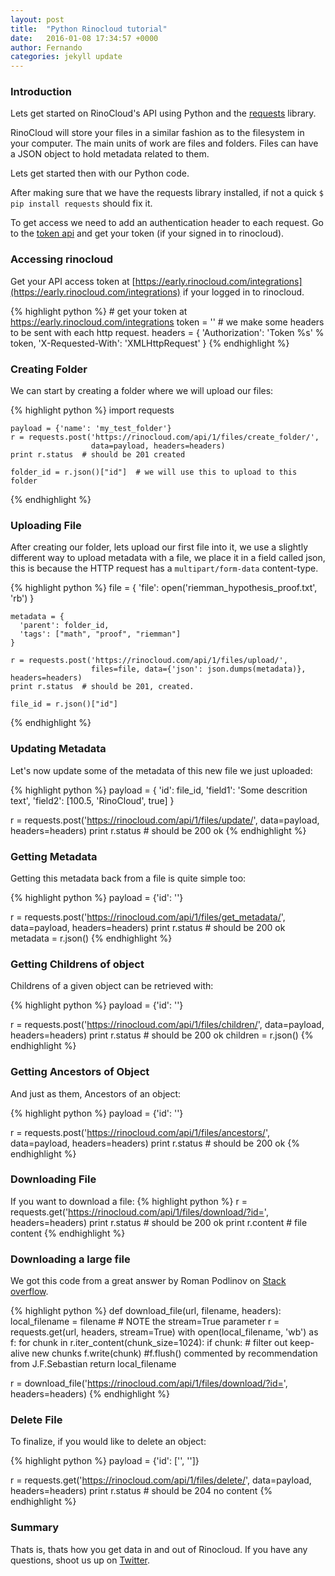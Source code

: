 ```yaml
---
layout: post
title:  "Python Rinocloud tutorial"
date:   2016-01-08 17:34:57 +0000
author: Fernando
categories: jekyll update
---
```


### Introduction
Lets get started on RinoCloud's API using Python and the [requests](http://docs.python-requests.org/en/latest/) library.

RinoCloud will store your files in a similar fashion as to the filesystem in your computer. The main units of work are files and folders. Files can have a JSON object to hold metadata related to them.

Lets get started then with our Python code.

After making sure that we have the requests library installed, if not a quick `$ pip install requests` should fix it.

To get access we need to add an authentication header to each request. Go to the [token api](https://rinocloud.com/api/1/users/token) and get your token (if your signed in to rinocloud).

### Accessing rinocloud

Get your API access token at [https://early.rinocloud.com/integrations](https://early.rinocloud.com/integrations) if your logged in to rinocloud.

{% highlight python %}
    # get your token at https://early.rinocloud.com/integrations
    token = '<your token>'
    # we make some headers to be sent with each http request.
    headers = {
        'Authorization': 'Token %s' % token,
        'X-Requested-With': 'XMLHttpRequest'
    }
{% endhighlight %}

### Creating Folder
We can start by creating a folder where we will upload our files:

{% highlight python %}
    import requests

    payload = {'name': 'my_test_folder'}
    r = requests.post('https://rinocloud.com/api/1/files/create_folder/',
                      data=payload, headers=headers)
    print r.status  # should be 201 created

    folder_id = r.json()["id"]  # we will use this to upload to this folder
{% endhighlight %}

### Uploading File
After creating our folder, lets upload our first file into it, we use a slightly different way to upload metadata with a file, we place it in a field called json, this is because the HTTP request has a `multipart/form-data` content-type.

{% highlight python %}
    file = {
      'file': open('riemman_hypothesis_proof.txt', 'rb')
    }

    metadata = {
      'parent': folder_id,
      'tags': ["math", "proof", "riemman"]
    }

    r = requests.post('https://rinocloud.com/api/1/files/upload/',
                      files=file, data={'json': json.dumps(metadata)}, headers=headers)
    print r.status  # should be 201, created.

    file_id = r.json()["id"]
{% endhighlight %}

### Updating Metadata
Let's now update some of the metadata of this new file we just uploaded:

{% highlight python %}
payload = {
  'id': file_id,
  'field1': 'Some descrition text',
  'field2': [100.5, 'RinoCloud', true]
}

r = requests.post('https://rinocloud.com/api/1/files/update/',
                  data=payload, headers=headers)
print r.status  # should be 200 ok
{% endhighlight %}

### Getting Metadata
Getting this metadata back from a file is quite simple too:

{% highlight python %}
payload = {'id': '<object-id>'}

r = requests.post('https://rinocloud.com/api/1/files/get_metadata/',
                  data=payload, headers=headers)
print r.status  # should be 200 ok
metadata = r.json()
{% endhighlight %}

### Getting Childrens of object
Childrens of a given object can be retrieved with:

{% highlight python %}
payload = {'id': '<object-id>'}

r = requests.post('https://rinocloud.com/api/1/files/children/',
                  data=payload, headers=headers)
print r.status  # should be 200 ok
children = r.json()
{% endhighlight %}

### Getting Ancestors of Object
And just as them, Ancestors of an object:

{% highlight python %}
payload = {'id': '<object-id>'}

r = requests.post('https://rinocloud.com/api/1/files/ancestors/',
                  data=payload, headers=headers)
print r.status  # should be 200 ok
{% endhighlight %}

### Downloading File
If you want to download a file:
{% highlight python %}
r = requests.get('https://rinocloud.com/api/1/files/download/?id=<object-id>',
                 headers=headers)
print r.status  # should be 200 ok
print r.content  # file content
{% endhighlight %}

### Downloading a large file

We got this code from a great answer by Roman Podlinov on [Stack overflow](http://stackoverflow.com/questions/16694907/how-to-download-large-file-in-python-with-requests-py).

{% highlight python %}
def download_file(url, filename, headers):
    local_filename = filename
    # NOTE the stream=True parameter
    r = requests.get(url, headers, stream=True)
    with open(local_filename, 'wb') as f:
        for chunk in r.iter_content(chunk_size=1024):
            if chunk: # filter out keep-alive new chunks
                f.write(chunk)
                #f.flush() commented by recommendation from J.F.Sebastian
    return local_filename

r = download_file('https://rinocloud.com/api/1/files/download/?id=<object-id>', headers=headers)
{% endhighlight %}
### Delete File
To finalize, if you would like to delete an object:

{% highlight python %}
payload = {'id': ['<object-id1>', '<object-id2>']}

r = requests.get('https://rinocloud.com/api/1/files/delete/',
                 data=payload, headers=headers)
print r.status  # should be 204 no content
{% endhighlight %}

### Summary

Thats is, thats how you get data in and out of Rinocloud. If you have any questions, shoot us up on [Twitter](https://twitter.com/rinocloud).
